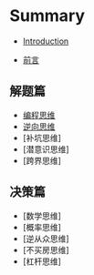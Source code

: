 # Summary

* [Introduction](README.md)

* [前言](00.md)

## 解题篇

* [编程思维](01.md)
* [逆向思维](02.md)
* [补坑思维]
* [潜意识思维]
* [跨界思维]

## 决策篇

* [数学思维]
* [概率思维]
* [逆从众思维]
* [不买房思维]
* [杠杆思维]
